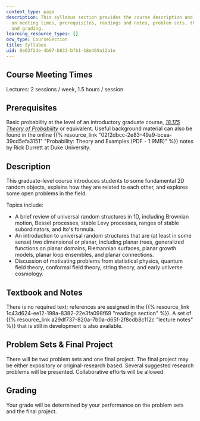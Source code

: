 ```yaml
---
content_type: page
description: This syllabus section provides the course description and information
  on meeting times, prerequisites, readings and notes, problem sets, the final project,
  and grading.
learning_resource_types: []
ocw_type: CourseSection
title: Syllabus
uid: 0e63f2de-4b07-b833-bfb1-18e469a12a1e
---
```


Course Meeting Times
--------------------

Lectures: 2 sessions / week, 1.5 hours / session

Prerequisites
-------------

Basic probability at the level of an introductory graduate course, [_18.175 Theory of Probability_](/courses/18-175-theory-of-probability-spring-2014) or equivalent. Useful background material can also be found in the online {{% resource_link "02f2dbcc-2e83-49a9-bcea-39cd5efa3151" "Probability: Theory and Examples (PDF - 1.9MB)" %}} notes by Rick Durrett at Duke University.

Description
-----------

This graduate-level course introduces students to some fundamental 2D random objects, explains how they are related to each other, and explores some open problems in the field.

Topics include:

*   A brief review of universal random structures in 1D, including Brownian motion, Bessel processes, stable Levy processes, ranges of stable subordinators, and Ito's formula.
*   An introduction to universal random structures that are (at least in some sense) two dimensional or planar, including planar trees, generalized functions on planar domains, Riemannian surfaces, planar growth models, planar loop ensembles, and planar connections.
*   Discussion of motivating problems from statistical physics, quantum field theory, conformal field theory, string theory, and early universe cosmology.

Textbook and Notes
------------------

There is no required text; references are assigned in the {{% resource_link 1c43d624-ee12-198a-8382-22e3fa098f69 "readings section" %}}. A set of {{% resource_link a29df737-820a-7b0a-d65f-2f8cdb8c112c "lecture notes" %}} that is still in development is also available.

Problem Sets & Final Project
----------------------------

There will be two problem sets and one final project. The final project may be either expository or original-research based. Several suggested research problems will be presented. Collaborative efforts will be allowed.

Grading
-------

Your grade will be determined by your performance on the problem sets and the final project.